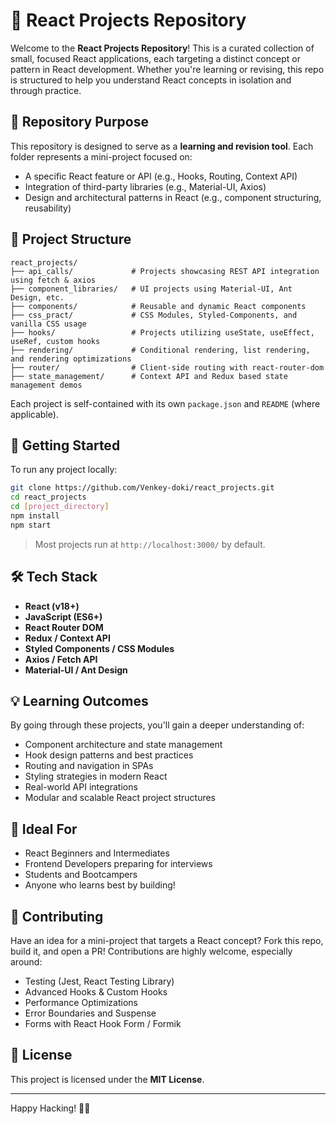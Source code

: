 
# 📘 React Projects Repository

Welcome to the **React Projects Repository**! This is a curated collection of small, focused React applications, each targeting a distinct concept or pattern in React development. Whether you're learning or revising, this repo is structured to help you understand React concepts in isolation and through practice.

## 🎯 Repository Purpose

This repository is designed to serve as a **learning and revision tool**. Each folder represents a mini-project focused on:

- A specific React feature or API (e.g., Hooks, Routing, Context API)
- Integration of third-party libraries (e.g., Material-UI, Axios)
- Design and architectural patterns in React (e.g., component structuring, reusability)

## 📁 Project Structure

```
react_projects/
├── api_calls/             # Projects showcasing REST API integration using fetch & axios
├── component_libraries/   # UI projects using Material-UI, Ant Design, etc.
├── components/            # Reusable and dynamic React components
├── css_pract/             # CSS Modules, Styled-Components, and vanilla CSS usage
├── hooks/                 # Projects utilizing useState, useEffect, useRef, custom hooks
├── rendering/             # Conditional rendering, list rendering, and rendering optimizations
├── router/                # Client-side routing with react-router-dom
├── state_management/      # Context API and Redux based state management demos
```

Each project is self-contained with its own `package.json` and `README` (where applicable).

## 🚀 Getting Started

To run any project locally:

```bash
git clone https://github.com/Venkey-doki/react_projects.git
cd react_projects
cd [project_directory]
npm install
npm start
```

> Most projects run at `http://localhost:3000/` by default.

## 🛠️ Tech Stack

- **React (v18+)**
- **JavaScript (ES6+)**
- **React Router DOM**
- **Redux / Context API**
- **Styled Components / CSS Modules**
- **Axios / Fetch API**
- **Material-UI / Ant Design**

## 💡 Learning Outcomes

By going through these projects, you'll gain a deeper understanding of:

- Component architecture and state management
- Hook design patterns and best practices
- Routing and navigation in SPAs
- Styling strategies in modern React
- Real-world API integrations
- Modular and scalable React project structures

## 🧠 Ideal For

- React Beginners and Intermediates
- Frontend Developers preparing for interviews
- Students and Bootcampers
- Anyone who learns best by building!

## 🤝 Contributing

Have an idea for a mini-project that targets a React concept? Fork this repo, build it, and open a PR! Contributions are highly welcome, especially around:

- Testing (Jest, React Testing Library)
- Advanced Hooks & Custom Hooks
- Performance Optimizations
- Error Boundaries and Suspense
- Forms with React Hook Form / Formik

## 📄 License

This project is licensed under the **MIT License**.

---

Happy Hacking! 🚀✨
